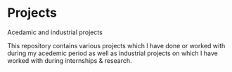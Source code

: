 # Projects
Acedamic and industrial projects

This repository contains various projects which I have done or worked with during my acedemic period as well as industrial projects on which I have worked with during internships & research.
